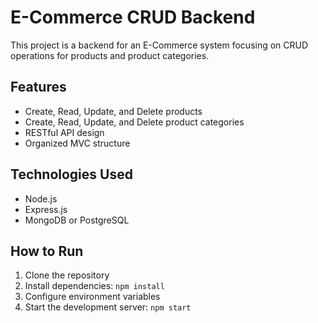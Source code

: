 # E-Commerce CRUD Backend

This project is a backend for an E-Commerce system focusing on CRUD operations for products and product categories.

## Features
- Create, Read, Update, and Delete products
- Create, Read, Update, and Delete product categories
- RESTful API design
- Organized MVC structure

## Technologies Used
- Node.js
- Express.js
- MongoDB or PostgreSQL 

## How to Run
1. Clone the repository
2. Install dependencies: `npm install`
3. Configure environment variables
4. Start the development server: `npm start`

